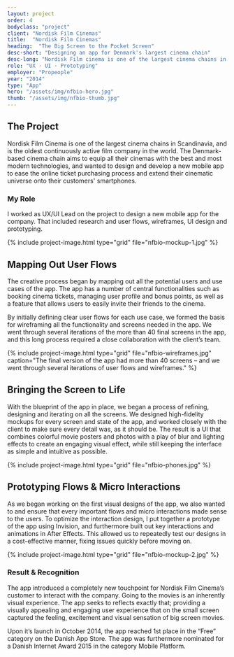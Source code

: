 ```yaml
---
layout: project
order: 4
bodyclass: "project"
client: "Nordisk Film Cinemas"
title:  "Nordisk Film Cinemas"
heading:  "The Big Screen to the Pocket Screen"
desc-short: "Designing an app for Denmark's largest cinema chain"
desc-long: "Nordisk Film cinema is one of the largest cinema chains in te Nordics, and needed a new app to help users find movies and cinemas, purchase tickets, and access the cinema chain’s customer universe."
role: "UX · UI · Prototyping"
employer: "Propeople"
year: "2014"
type: "App"
hero: "/assets/img/nfbio-hero.jpg"
thumb: "/assets/img/nfbio-thumb.jpg"
---
```


## The Project
Nordisk Film Cinema is one of the largest cinema chains in Scandinavia, and is the oldest continuously active film company in the world. The Denmark-based cinema chain aims to equip all their cinemas with the best and most modern technologies, and wanted to design and develop a new mobile app to ease the online ticket purchasing process and extend their cinematic universe onto their customers' smartphones.

### My Role
I worked as UX/UI Lead on the project to design a new mobile app for the company. That included research and user flows, wireframes, UI design and prototyping.

{% include project-image.html type="grid" file="nfbio-mockup-1.jpg" %}

## Mapping Out User Flows
The creative process began by mapping out all the potential users and use cases of the app. The app has a number of central functionalities such as booking cinema tickets, managing user profile and bonus points, as well as a feature that allows users to easily invite their friends to the cinema.

By initially defining clear user flows for each use case, we formed the basis for wireframing all the functionality and screens needed in the app. We went through several iterations of the more than 40 final screens in the app, and this long process required a close collaboration with the client’s team.

{% include project-image.html type="grid" file="nfbio-wireframes.jpg" caption="The final version of the app had more than 40 screens – and we went through several iterations of user flows and wireframes." %}

## Bringing the Screen to Life
With the blueprint of the app in place, we began a process of refining, designing and iterating on all the screens. We designed high-fidelity mockups for every screen and state of the app, and worked closely with the client to make sure every detail was, as it should be. The result is a UI that combines colorful movie posters and photos with a play of blur and lighting effects to create an engaging visual effect, while still keeping the interface as simple and intuitive as possible.

{% include project-image.html type="grid" file="nfbio-phones.jpg" %}


## Prototyping Flows & Micro Interactions
As we began working on the first visual designs of the app, we also wanted to and ensure that every important flows and micro interactions made sense to the users. To optimize the interaction design, I put together a prototype of the app using Invision, and furthermore built out key interactions and animations in After Effects. This allowed us to repeatedly test our designs in a cost-effective manner, fixing issues quickly before moving on.

{% include project-image.html type="grid" file="nfbio-mockup-2.jpg" %}

### Result & Recognition
The app introduced a completely new touchpoint for Nordisk Film Cinema’s customer to interact with the company. Going to the movies is an inherently visual experience. The app seeks to reflects exactly that; providing a visually appealing and engaging user experience that on the small screen captured the feeling, excitement and visual sensation of big screen movies.

Upon it’s launch in October 2014, the app reached 1st place in the “Free” category on the Danish App Store. The app was furthermore nominated for a Danish Internet Award 2015 in the category Mobile Platform.
